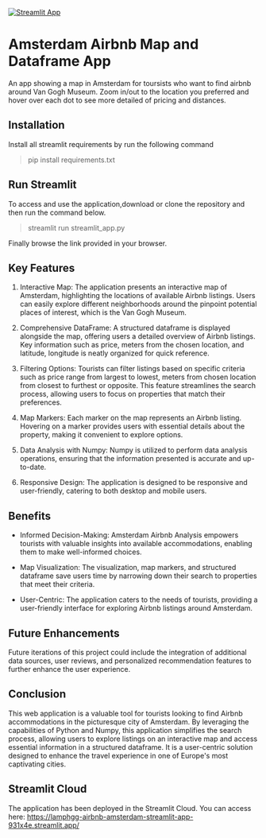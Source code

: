 [![Streamlit App](https://static.streamlit.io/badges/streamlit_badge_black_white.svg)](https://lamphgg-airbnb-amsterdam-streamlit-app-931x4e.streamlit.app/)
# Amsterdam Airbnb Map and Dataframe App
An app showing a map in Amsterdam for toursists who want to find airbnb around Van Gogh Museum. 
Zoom in/out to the location you preferred and hover over each dot to see more detailed of pricing and distances.


## Installation
Install all streamlit requirements by run the following command
> pip install requirements.txt


## Run Streamlit
To access and use the application,download or clone the repository and then run the command below.
> streamlit run streamlit_app.py

Finally browse the link provided in your browser.


## Key Features
1. Interactive Map: The application presents an interactive map of Amsterdam, highlighting the locations of available Airbnb listings. Users can easily explore different neighborhoods around the pinpoint potential places of interest, which is the Van Gogh Museum.

2. Comprehensive DataFrame: A structured dataframe is displayed alongside the map, offering users a detailed overview of Airbnb listings. Key information such as price, meters from the chosen location, and latitude, longitude is neatly organized for quick reference.

3. Filtering Options: Tourists can filter listings based on specific criteria such as price range from largest to lowest, meters from chosen location from closest to furthest or opposite. This feature streamlines the search process, allowing users to focus on properties that match their preferences.

4. Map Markers: Each marker on the map represents an Airbnb listing. Hovering on a marker provides users with essential details about the property, making it convenient to explore options.

5. Data Analysis with Numpy: Numpy is utilized to perform data analysis operations, ensuring that the information presented is accurate and up-to-date.

6. Responsive Design: The application is designed to be responsive and user-friendly, catering to both desktop and mobile users.


## Benefits
- Informed Decision-Making: Amsterdam Airbnb Analysis empowers tourists with valuable insights into available accommodations, enabling them to make well-informed choices.

- Map Visualization: The visualization, map markers, and structured dataframe save users time by narrowing down their search to properties that meet their criteria.

- User-Centric: The application caters to the needs of tourists, providing a user-friendly interface for exploring Airbnb listings around Amsterdam.


## Future Enhancements
Future iterations of this project could include the integration of additional data sources, user reviews, and personalized recommendation features to further enhance the user experience.


## Conclusion
This web application is a valuable tool for tourists looking to find Airbnb accommodations in the picturesque city of Amsterdam. By leveraging the capabilities of Python and Numpy, this application simplifies the search process, allowing users to explore listings on an interactive map and access essential information in a structured dataframe. It is a user-centric solution designed to enhance the travel experience in one of Europe's most captivating cities.


## Streamlit Cloud
The application has been deployed in the Streamlit Cloud. You can access here: https://lamphgg-airbnb-amsterdam-streamlit-app-931x4e.streamlit.app/
